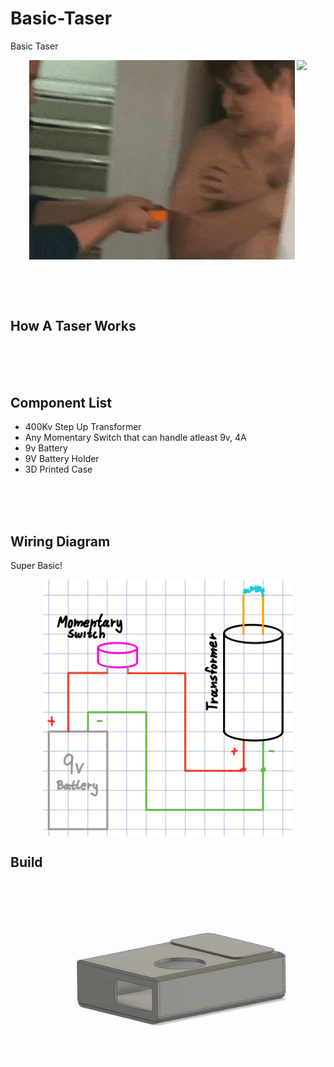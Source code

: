 # Basic-Taser
Basic Taser

<p align="center" style="vertical-align: top; position: relative" >

<img align="top" style="vertical-align:top" src="https://github.com/aziddy/Basic-Taser/blob/master/media/friend-getting-tased.gif?raw=true" width="425"/>  

<img align="top" style="vertical-align:top" src="https://github.com/aziddy/Basic-Taser/blob/master/media/6645645645.jpg?raw=true" width="425"/>  

</p>

<br>
<br>
<br>

## How A Taser Works


<br>
<br>
<br>

## Component List

* 400Kv Step Up Transformer
* Any Momentary Switch that can handle atleast 9v, 4A
* 9v Battery
* 9V Battery Holder
* 3D Printed Case

<br>
<br>
<br>

## Wiring Diagram
Super Basic!

<p align="center" style="vertical-align: top; position: relative" >
  
  <img align="top" style="vertical-align:top" src="https://github.com/aziddy/Basic-Taser/blob/master/media/circuit.PNG?raw=true" width="400"/>  
  
 </p>
 
 
 ## Build
 
 <p align="center" style="vertical-align: top; position: relative" >
  
  <img align="top" style="vertical-align:top" src="https://github.com/aziddy/Basic-Taser/blob/master/media/animation.gif?raw=true" width="600"/>  
  
 </p>
